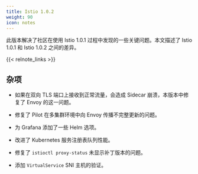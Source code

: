 ```yaml
---
title: Istio 1.0.2
weight: 90
icon: notes
---
```


此版本解决了社区在使用 Istio 1.0.1 过程中发现的一些关键问题。本文描述了 Istio 1.0.1 和 Istio 1.0.2 之间的差异。

{{< relnote_links >}}

## 杂项

- 如果在双向 TLS 端口上接收到正常流量，会造成 Sidecar 崩溃，本版本中修复了 Envoy 的这一问题。

- 修复了 Pilot 在多集群环境中向 Envoy 传播不完整更新的问题。

- 为 Grafana 添加了一些 Helm 选项。

- 改进了 Kubernetes 服务注册表队列性能。

- 修复了 `istioctl proxy-status` 未显示补丁版本的问题。

- 添加 `VirtualService` SNI 主机的验证。
